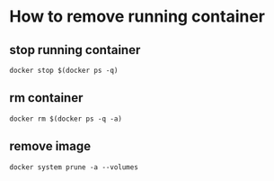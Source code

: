 # How to remove running container
## stop running container
`docker stop $(docker ps -q)`

## rm container
`docker rm $(docker ps -q -a)`

## remove image
`docker system prune -a --volumes`
